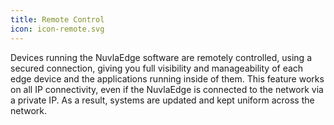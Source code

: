 ```yaml
---
title: Remote Control	
icon: icon-remote.svg
---
```


Devices running the NuvlaEdge software are remotely controlled, using a secured connection, giving you full visibility and manageability of each edge device and the applications running inside of them. This feature works on all IP connectivity, even if the NuvlaEdge is connected to the network via a private IP. As a result, systems are updated and kept uniform across the network. 